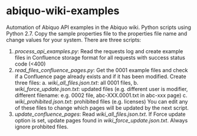abiquo-wiki-examples
====================
Automation of Abiquo API examples in the Abiquo wiki.
Python scripts using Python 2.7.
Copy the sample properties file to the properties file name and change values for your system.
There are three scripts:
1. *process_api_examples.py*: Read the requests log and create example files in Confluence storage format for all requests with success status code (<400)
2. *read_files_confluence_pages.py*: Get the 0001 example files and check if a Confluence page already exists and if it has been modified. Create three files:
a. *wiki_all_files.json.txt*: all 0001 files, 
b. *wiki_force_update.json.txt*: updated files (e.g. different user is modifier, different filename: e.g. 0002 file,  abc-XXX.0001.txt in abc-xxx page)
c. *wiki_prohibited.json.txt*: prohibited files (e.g. licenses)
You can edit any of these files to change which pages will be updated by the next script.
3. *update_confluence_pages*: Read *wiki_all_files.json.txt*. If Force update option is set, update pages found in *wiki_force_update.json.txt*. Always ignore prohbited files.  
